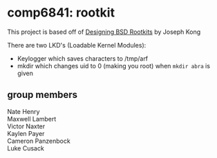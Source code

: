 # comp6841: rootkit

This project is based off of [Designing BSD Rootkits]( 
http://www.nostarch.com/rootkits.html) by Joseph Kong

There are two LKD's (Loadable Kernel Modules):

* Keylogger which saves characters to /tmp/arf
* mkdir which changes uid to 0 (making you root) when `mkdir abra` is given

## group members

Nate Henry  
Maxwell Lambert  
Victor Naxter  
Kaylen Payer  
Cameron Panzenbock  
Luke Cusack  
